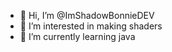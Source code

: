 - 👋 Hi, I’m @ImShadowBonnieDEV
- 👀 I’m interested in making shaders
- 🌱 I’m currently learning java
